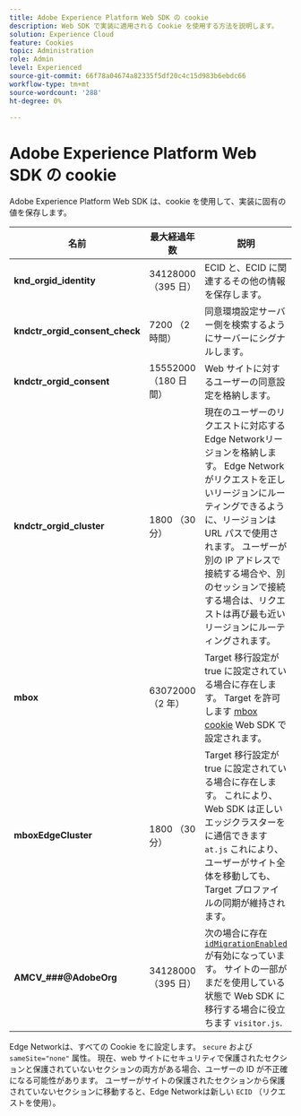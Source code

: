 ```yaml
---
title: Adobe Experience Platform Web SDK の cookie
description: Web SDK で実装に適用される Cookie を使用する方法を説明します。
solution: Experience Cloud
feature: Cookies
topic: Administration
role: Admin
level: Experienced
source-git-commit: 66f78a04674a82335f5df20c4c15d983b6ebdc66
workflow-type: tm+mt
source-wordcount: '288'
ht-degree: 0%

---
```


# Adobe Experience Platform Web SDK の cookie

Adobe Experience Platform Web SDK は、cookie を使用して、実装に固有の値を保存します。

| 名前 | 最大経過年数 | 説明 |
|---|---|---|
| **knd_orgid_identity** | 34128000 （395 日） | ECID と、ECID に関連するその他の情報を保存します。 |
| **kndctr_orgid_consent_check** | 7200 （2 時間） | 同意環境設定サーバー側を検索するようにサーバーにシグナルします。 |
| **kndctr_orgid_consent** | 15552000 （180 日間） | Web サイトに対するユーザーの同意設定を格納します。 |
| **kndctr_orgid_cluster** | 1800 （30 分） | 現在のユーザーのリクエストに対応するEdge Networkリージョンを格納します。 Edge Networkがリクエストを正しいリージョンにルーティングできるように、リージョンは URL パスで使用されます。 ユーザーが別の IP アドレスで接続する場合や、別のセッションで接続する場合は、リクエストは再び最も近いリージョンにルーティングされます。 |
| **mbox** | 63072000 （2 年） | Target 移行設定が true に設定されている場合に存在します。 Target を許可します [mbox cookie](https://developer.adobe.com/target/implement/client-side/atjs/atjs-cookies/) Web SDK で設定されます。 |
| **mboxEdgeCluster** | 1800 （30 分） | Target 移行設定が true に設定されている場合に存在します。 これにより、Web SDK は正しいエッジクラスターをに通信できます `at.js` これにより、ユーザーがサイト全体を移動しても、Target プロファイルの同期が維持されます。 |
| **AMCV_###@AdobeOrg** | 34128000 （395 日） | 次の場合に存在 [`idMigrationEnabled`](https://experienceleague.adobe.com/en/docs/experience-platform/web-sdk/commands/configure/idmigrationenabled) が有効になっています。 サイトの一部がまだを使用している状態で Web SDK に移行する場合に役立ちます `visitor.js`. |

Edge Networkは、すべての Cookie をに設定します。 `secure` および `sameSite="none"` 属性。 現在、web サイトにセキュリティで保護されたセクションと保護されていないセクションの両方がある場合、ユーザーの ID が不正確になる可能性があります。 ユーザーがサイトの保護されたセクションから保護されていないセクションに移動すると、Edge Networkは新しい `ECID` （リクエストを使用）。
